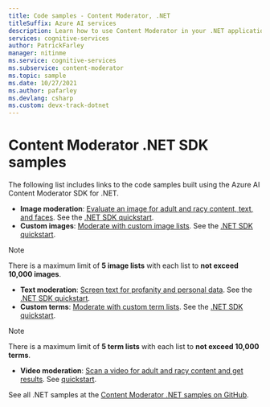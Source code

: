 ```yaml
---
title: Code samples - Content Moderator, .NET
titleSuffix: Azure AI services
description: Learn how to use Content Moderator in your .NET applications through the SDK.
services: cognitive-services
author: PatrickFarley
manager: nitinme
ms.service: cognitive-services
ms.subservice: content-moderator
ms.topic: sample
ms.date: 10/27/2021
ms.author: pafarley
ms.devlang: csharp
ms.custom: devx-track-dotnet
---
```

# Content Moderator .NET SDK samples

The following list includes links to the code samples built using the Azure AI Content Moderator SDK for .NET.

- **Image moderation**: [Evaluate an image for adult and racy content, text, and faces](https://github.com/Azure-Samples/cognitive-services-dotnet-sdk-samples/blob/master/ContentModerator/ImageModeration/Program.cs). See the [.NET SDK quickstart](./client-libraries.md?pivots=programming-language-csharp%253fpivots%253dprogramming-language-csharp).
- **Custom images**: [Moderate with custom image lists](https://github.com/Azure-Samples/cognitive-services-dotnet-sdk-samples/blob/master/ContentModerator/ImageListManagement/Program.cs). See the [.NET SDK quickstart](./client-libraries.md?pivots=programming-language-csharp%253fpivots%253dprogramming-language-csharp).

> [!NOTE]
> There is a maximum limit of **5 image lists** with each list to **not exceed 10,000 images**.
>

- **Text moderation**: [Screen text for profanity and personal data](https://github.com/Azure-Samples/cognitive-services-dotnet-sdk-samples/blob/master/ContentModerator/TextModeration/Program.cs). See the [.NET SDK quickstart](./client-libraries.md?pivots=programming-language-csharp%253fpivots%253dprogramming-language-csharp).
- **Custom terms**: [Moderate with custom term lists](https://github.com/Azure-Samples/cognitive-services-dotnet-sdk-samples/blob/master/ContentModerator/TermListManagement/Program.cs). See the [.NET SDK quickstart](./client-libraries.md?pivots=programming-language-csharp%253fpivots%253dprogramming-language-csharp).

> [!NOTE]
> There is a maximum limit of **5 term lists** with each list to **not exceed 10,000 terms**.
>

- **Video moderation**: [Scan a video for adult and racy content and get results](https://github.com/Azure-Samples/cognitive-services-dotnet-sdk-samples/blob/master/ContentModerator/VideoModeration/Program.cs). See [quickstart](video-moderation-api.md).


See all .NET samples at the [Content Moderator .NET samples on GitHub](https://github.com/Azure-Samples/cognitive-services-dotnet-sdk-samples/tree/master/ContentModerator).
